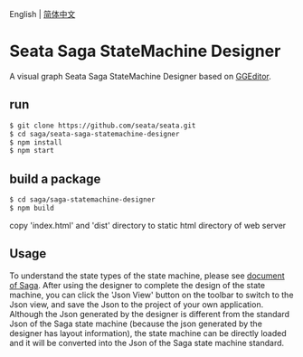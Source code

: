 English | [简体中文](README.zh-CN.md)

# Seata Saga StateMachine Designer

A visual graph Seata Saga StateMachine Designer based on [GGEditor](https://github.com/alibaba/GGEditor).

## run

```sh
$ git clone https://github.com/seata/seata.git
$ cd saga/seata-saga-statemachine-designer
$ npm install
$ npm start
```

## build a package
```sh
$ cd saga/saga-statemachine-designer
$ npm build
```

copy 'index.html' and 'dist' directory to static html directory of web server

## Usage
To understand the state types of the state machine, please see [document of Saga](https://seata.io/zh-cn/docs/user/saga.html). After using the designer to complete the design of the state machine, you can click the 'Json View' button on the toolbar to switch to the Json view, and save the Json to the project of your own application. Although the Json generated by the designer is different from the standard Json of the Saga state machine (because the json generated by the designer has layout information), the state machine can be directly loaded and it will be converted into the Json of the Saga state machine standard.

